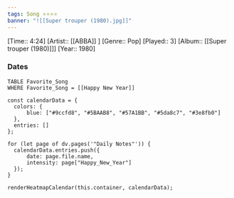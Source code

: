 ```yaml
---
tags: Song ⭐⭐⭐⭐ 
banner: "![[Super trouper (1980).jpg]]"
---
```

[Time:: 4:24]
[Artist:: [[ABBA]] ]
[Genre:: Pop]
[Played:: 3]
[Album:: [[Super trouper (1980)]]]
[Year:: 1980]
### Dates
````dataview
TABLE Favorite_Song
WHERE Favorite_Song = [[Happy New Year]]
````
  ```dataviewjs
const calendarData = { 
	colors: { 
		blue: ["#9ccfd8", "#5BAAB8", "#57A1BB", "#5da8c7", "#3e8fb0"] 
	}, 
	entries: [] 
}; 

for (let page of dv.pages('"Daily Notes"')) { 
	calendarData.entries.push({ 
		date: page.file.name, 
		intensity: page["Happy_New_Year"]
	}); 
} 

renderHeatmapCalendar(this.container, calendarData);
```
